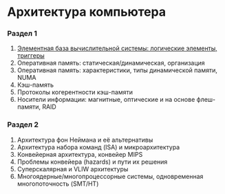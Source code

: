 # Архитектура компьютера

### Раздел 1

1. [Элементная база вычислительной системы: логические элементы, триггеры](https://github.com/egormkn/ifmo-kt/blob/master/course1/computer_architecture/1.1_Logic_circuits.md)
2. Оперативная память: статическая/динамическая, организация
3. Оперативная память: характеристики, типы динамической памяти, NUMA
4. Кэш-память
5. Протоколы когерентности кэш-памяти
6. Носители информации: магнитные, оптические и на основе флеш-памяти, RAID

### Раздел 2

1. Архитектура фон Неймана и её альтернативы
2. Архитектура набора команд (ISA) и микроархитектура
3. Конвейерная архитектура, конвейер MIPS
4. Проблемы конвейера (hazards) и пути их решения
5. Суперскалярная и VLIW архитектуры
6. Многоядерные/многопроцессорные системы, одновременная многопоточность (SMT/HT)
